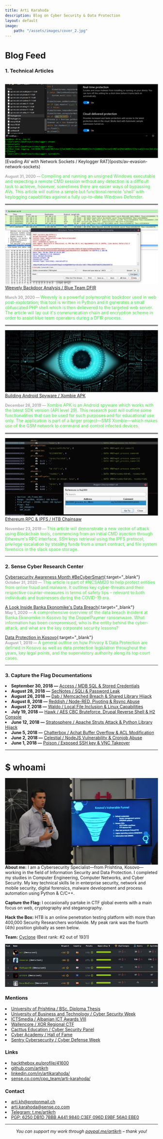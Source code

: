 ```yaml
---
title: Arti Karahoda
description: Blog on Cyber Security & Data Protection
layout: default
image:
    path: "/assets/images/cover_2.jpg"
---
```


<style>
#nav {
    display:none;
}
section {
    padding: 30px 0px 0px 0px;
}
ul {
  list-style-position: inside;
  padding-left: 0;
}
hr.splitter {
    background-image: none !important;
    border-top: 3px solid #A0A0A0;
}
</style>

# Blog Feed
### 1. Technical Articles  
<br>
<a href="posts/av-evasion-network-sockets"><img src="/assets/images/Keylogger2.png"></a>
[Evading AV with Network Sockets / Keylogger RAT](posts/av-evasion-network-sockets)  

<span style="color:#A9A9A9;font-size:90%"><b>August 31, 2020 — </b></span> 
<span style="color:#4ee44e;">Compiling and running an unsigned Windows executable and expecting a remote CMD session without any detection is a difficult task to achieve, however, sometimes there are easier ways of bypassing AVs. This article will outline a simple but functional remote 'shell' with keylogging capabilities against a fully up-to-date Windows Defender.</span>

<hr class="splitter">

<a href="posts/weevely-backdoor-analysis"><img src="/assets/images/weevely.png"></a>
[Weevely Backdoor Analysis / Blue Team DFIR](posts/weevely-backdoor-analysis)  

<span style="color:#A9A9A9;font-size:90%"><b>March 30, 2020 — </b></span> 
<span style="color:#4ee44e;">Weevely is a powerful polymorphic backdoor used in web post-explotation; this tool is written in Python and it generates a small obfuscated PHP shell which is then delievered to the targeted web server. The article will lay out it's communication chain and encryption scheme in order to assist blue team operators during a DFIR process.</span>

<hr class="splitter">

<a href="posts/building-android-spyware"><img src="/assets/images/xombie.jpg"></a>
[Building Android Spyware / Xombie APK](posts/building-android-spyware)  

<span style="color:#A9A9A9;font-size:90%"><b>December 26, 2019 — </b></span> 
<span style="color:#4ee44e;">Xombie APK is an Android spyware which works with the latest SDK version (API level 29). This research post will outline some functionalities that can be used for such purposes and for educational use only. The application is part of a larger project—SMS Xombie—which makes use of the GSM network to command and control infected devices.</span>

<hr class="splitter">

<a href="posts/htb-chainsaw-writeup"><img src="/assets/images/chainsaw3.png"></a>
[Ethereum RPC & IPFS / HTB Chainsaw](posts/htb-chainsaw-writeup)  

<span style="color:#A9A9A9;font-size:90%"><b>November 23, 2019 — </b></span> 
<span style="color:#4ee44e;">This article will demonstrate a new vector of attack using Blockchain tools, commencing from an initial CMD injection through Ethereum's RPC interface, SSH keys retrieval using the IPFS protocol, privilege escalation by stealing funds from a smart contract, and file system forensics in the slack space storage.</span>

<hr>

### 2. Sense Cyber Research Center
[Cybersecurity Awareness Month #BeCyberSmart](https://sense.co.com/2020/10/31/cybersecurity-awareness-month/){:target="_blank"}  
<span style="color:#A9A9A9;font-size:90%"><b>October 31, 2020 — </b></span> 
<span style="color:#4ee44e;">This article is part of #NCSAM20 to help protect entities from online fraud and malware. It outlines key cyber-threats and their respective counter-measures in terms of safety tips – relevant to both individuals and businesses during the COVID-19 era.</span>

[A Look Inside Banka Ekonomike's Data Breach](https://sense.co.com/2020/05/01/banka-ekonomike-rks-breach/){:target="_blank"}  
<span style="color:#A9A9A9;font-size:90%"><b>May 1, 2020 — </b></span> 
<span style="color:#4ee44e;">A comprehensive overview of the data breach incident at Banka Ekonomike in Kosovo by the DoppelPaymer ransomware. What information has been compromised, who is the entity behind the cyber-attack, and what are the key corporate security lessons?</span>

[Data Protection in Kosovo](https://sense.co.com/2019/08/01/data-protection-ks/){:target="_blank"}  
<span style="color:#A9A9A9;font-size:90%"><b>August 1, 2019 — </b></span> 
<span style="color:#4ee44e;">A general outline on how Privacy & Data Protection are defined in Kosovo as well as data protection legislation throughout the years, key legal points, and the supervistory authority along its top court cases.</span>

<hr>

### 3. Capture the Flag Documentations
- **September 30, 2018 —** [Access / MDB SQL & Stored Credentials](assets/pdfs/Access.pdf)
- **August 28, 2018 —** [SecNotes / SQLi & Password Leak](assets/pdfs/SecNotes.pdf)
- **August 26, 2018 —** [Dab / Memcached Breach & Shared Library Hijack](assets/pdfs/Dab.pdf)
- **August 8, 2018 —** [Reddish / Node-RED, Pivoting & Rsync Abuse](assets/pdfs/Reddish.pdf)
- **August 7, 2018 —** [Waldo / Local File Inclusion & Linux Capabilities](assets/pdfs/Waldo.pdf)
- **July 19, 2018 —** [Hawk / AES CBC Bruteforce, Drupal Reverse Shell & H2 Console](assets/pdfs/Hawk.pdf)
- **June 12, 2018 —** [Stratosphere / Apache Struts Attack & Python Library Hijack](assets/pdfs/Stratosphere.pdf)
- **June 5, 2018 —** [Chatterbox / Achat Buffer Overflow & ACL Modification](assets/pdfs/Chatterbox.pdf)
- **June 2, 2018 —** [Celestial / NodeJS Vulnerability & Cronjob Abuse](assets/pdfs/Celestial.pdf)
- **June 1, 2018 —** [Poison / Exposed SSH key & VNC Takeover](assets/pdfs/Poison.pdf)

<hr>

# $ whoami

<img style="padding-right: 30px;" align="left" style="margin-bottom:1em;" src="assets/images/cover_2.jpg">

**About me:** I am a Cybersecurity Specialist—from Prishtina, Kosovo—working in the field of Information Security and Data Protection. I completed my studies in Computer Engineering, Computer Networks, and Cyber Security. My key technical skills lie in enterprise security, network and mobile security, digital forensics, malware development and process automation using Python & C/C++.

**Capture the Flag:** I occasionally partake in CTF global events with a main focus on web, cryptography and steganography.

**Hack the Box:** HTB is an online penetration testing platform with more than 400,000 Security Researchers worldwide. My peak rank was the fourth (4th) position globally as seen below.

**Team:** [Cyclone](https://www.hackthebox.eu/home/teams/profile/1219) (Best rank: #2 out of 1931)

<img src="assets/images/HTB-members-HoF.jpg">

### Mentions
- [University of Prishtina / BSc. Diploma Thesis](https://www.linkedin.com/feed/update/urn:li:activity:6736571726630584321/)
- [University of Business and Technology / Cyber Security Week](/assets/pdfs/UBT_Cyber-Resilience.pdf)
- [ICTSmedia / Albanian ICT Awards VIII](https://ictawards.org/2019/edicioni-i-8-te-i-ict-awards-ndan-cmimet-per-historite-shqiptare-te-suksesit-ne-teknologji/)
- [Wallencore / XOR Regional CTF](https://wallencore.com/wallencore-awards-certificates-of-achievement-to-xorctf74e-2020-contest-winners/)
- [Cacttus Education / Cyber Security Panel](https://cacttus.education/cacttus-education-se-bashku-me-cyber-academy-dhe-cacttus-organizuan-panelin-mbi-sigurine-kibernetike/)
- [Cyber Academy / Hall of Fame](https://cyberacademy.co/#alumnitext)
- [Sentry Cybersecurity / Cyber Defense Week](https://sentry.co.com/2019/06/11/cyber-defense-week-2018/)

### Links
- [hackthebox.eu/profile/41600](https://www.hackthebox.eu/profile/41600)
- [github.com/artikrh](https://github.com/artikrh)
- [linkedin.com/in/artikarahoda/](https://www.linkedin.com/in/artikarahoda/)
- [sense.co.com/cpo_team/arti-karahoda/](https://sense.co.com/cpo_team/arti-karahoda/)

### Contact
- [arti.kh@protonmail.ch](mailto:arti.kh@protonmail.ch)
- [arti.karahoda@sense.co.com](mailto:arti.karahoda@sense.co.com)
- [Telegram: t.me/artikrh](https://t.me/artikrh)
- [PGP: 6250 DB1D 7BBB A441 9840 C3EF 096D E9BF 56A0 EBE0](assets/txt/pgp-pub.txt)

<hr>
<p style="text-align: center;"><i>
You can support my work through <a href="https://www.paypal.com/paypalme/artikrh">paypal.me/artikrh</a> – thank you!
</i></p>